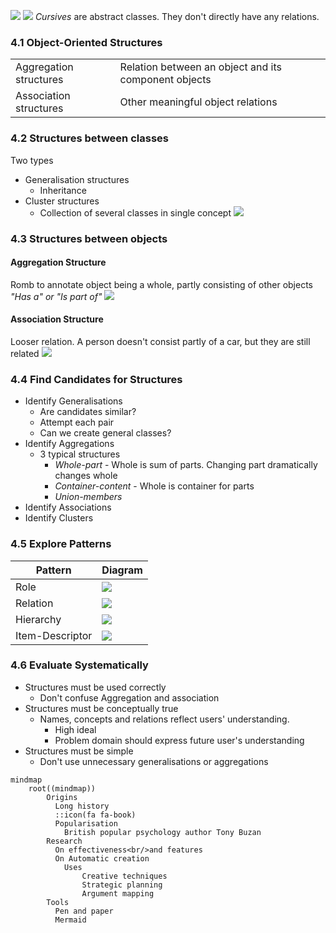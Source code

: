 ![](Pasted%20image%2020230909160347.png)
![](Pasted%20image%2020230909160457.png)
*Cursives* are abstract classes. They don't directly have any relations.
### 4.1 Object-Oriented Structures

|                        |                                                      |
| ---------------------- | ---------------------------------------------------- |
| Aggregation structures | Relation between an object and its component objects |
| Association structures | Other meaningful object relations                    | 

### 4.2 Structures between classes
Two types
- Generalisation structures
	- Inheritance
- Cluster structures
	- Collection of several classes in single concept
![](Pasted%20image%2020230909161442.png)

### 4.3 Structures between objects

#### Aggregation Structure
Romb to annotate object being a whole, partly consisting of other objects
*"Has a" or "Is part of"*
![](Pasted%20image%2020230909161736.png)
#### Association Structure
Looser relation. A person doesn't consist partly of a car, but they are still related
![](Pasted%20image%2020230909161910.png)

### 4.4 Find Candidates for Structures
- Identify Generalisations
	- Are candidates similar?
	- Attempt each pair
	- Can we create general classes?
- Identify Aggregations
	- 3 typical structures
		- *Whole-part* - Whole is sum of parts. Changing part dramatically changes whole
		- *Container-content* - Whole is container for parts
		- *Union-members*
- Identify Associations
- Identify Clusters

### 4.5 Explore Patterns

| Pattern         | Diagram                                  |
| --------------- | ---------------------------------------- |
| Role            | ![](Pasted%20image%2020230909162445.png) |
| Relation        | ![](Pasted%20image%2020230909162608.png) |
| Hierarchy       | ![](Pasted%20image%2020230909162642.png) |
| Item-Descriptor | ![](Pasted%20image%2020230909162719.png) |

### 4.6 Evaluate Systematically
- Structures must be used correctly
	- Don't confuse Aggregation and association
- Structures must be conceptually true
	- Names, concepts and relations reflect users' understanding. 
		- High ideal
		- Problem domain should express future user's understanding
- Structures must be simple
	- Don't use unnecessary generalisations or aggregations

```mermaid
mindmap
	root((mindmap))
	    Origins
	      Long history
	      ::icon(fa fa-book)
	      Popularisation
	        British popular psychology author Tony Buzan
	    Research
	      On effectiveness<br/>and features
	      On Automatic creation
	        Uses
	            Creative techniques
	            Strategic planning
	            Argument mapping
	    Tools
	      Pen and paper
	      Mermaid	
```